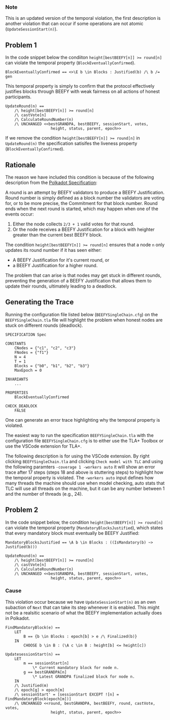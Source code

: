 ### Note
This is an updated version of the temporal violation, the first description is another violation that can occur if some operations are not atomic (``UpdateSessionStart(n)``).

## Problem 1

In the code snippet below the condiiton ``height[bestBEEFY[n]] >= round[n]`` can violate the temporal property (``BlockEventuallyConfirmed``).

``BlockEventuallyConfirmed == <>\E b \in Blocks : Justified(b) /\ b /= gen``

This temporal property is simply to confirm that the protocol effectively justifies blocks through BEEFY with weak fairness on all actions of honest participants.

```tla
UpdateRound(n) ==
    /\ height[bestBEEFY[n]] >= round[n] 
    /\ castVote[n]
    /\ CalculateRoundNumber(n)
    /\ UNCHANGED <<bestGRANDPA, bestBEEFY, sessionStart, votes, 
                    height, status, parent, epoch>>
```
If we remove the condition ``height[bestBEEFY[n]] >= round[n]`` in ``UpdateRound(n)`` the specification satisifes the liveness property (``BlockEventuallyConfirmed``).

## Rationale

The reason we have included this condition is because of the following description from the [Polkadot Specification](https://spec.polkadot.network/sect-finality#id-consensus-mechanism-beefy-1):

A round is an attempt by BEEFY validators to produce a BEEFY Justification.
Round number is simply defined as a block number the validators are voting for, or to be more precise, the Commitment for that block number.
Round ends when the next round is started, which may happen when one of the events occur:
1. Either the node collects ``2/3 + 1`` valid votes for that round.
2. Or the node receives a BEEFY Justification for a block with heighter greater than the current best BEEFY block.

The condition ``height[bestBEEFY[n]] >= round[n]`` ensures that a node ``n`` only updates its round number if it has seen either:
- A BEEFY Justification for it's current round, or
- a BEEFY Justification for a higher round.

The problem that can arise is that nodes may get stuck in different rounds, preventing the generation of a BEEFY Justification that allows them to update their rounds, ultimately leading to a deadlock.

## Generating the Trace

Running the configuration file listed below (``BEEFYSingleChain.cfg``) on the ``BEEFYSingleChain.tla`` file will highlight the problem when honest nodes are stuck on different rounds (deadlock).

```tla
SPECIFICATION Spec

CONSTANTS
    CNodes = {"c1", "c2", "c3"}
    FNodes = {"f1"}
    N = 4
    T = 1
    Blocks = {"b0", "b1", "b2", "b3"}
    MaxEpoch = 0

INVARIANTS
    ...
    
PROPERTIES 
    BlockEventuallyConfirmed

CHECK_DEADLOCK 
    FALSE
```

One can generate an error trace highlighting why the temporal property is violated.

The easiest way to run the specification ``BEEFYSingleChain.tla`` with the configuration file ``BEEFYSingleChain.cfg`` is to either use the TLA+ Toolbox or use the VSCode extension for TLA+.

The following description is for using the VSCode extension.
By right clicking ``BEEFYSingleChain.tla`` and clicking ``Check model with TLC`` and using the following paramters ``-coverage 1 -workers auto`` it will show an error trace after 17 steps (steps 18 and above is stuttering steps) to highlight how the temporal property is violated.
The ``-workers auto`` input defines how many threads the machine should use when model checking, auto stats that TLC will use all threads on the machine, but it can be any number between 1 and the number of threads (e.g., 24).


## Problem 2 

In the code snippet below, the condition ``height[bestBEEFY[n]] >= round[n]`` can violate the temporal property (``MandatoryBlocksJustified``), which states that every mandatory block must eventually be BEEFY Justified:

``MandatoryBlocksJustified == \A b \in Blocks : ((IsMandatory(b) ~> Justified(b)))``

```tla
UpdateRound(n) ==
    /\ height[bestBEEFY[n]] >= round[n] 
    /\ castVote[n]
    /\ CalculateRoundNumber(n)
    /\ UNCHANGED <<bestGRANDPA, bestBEEFY, sessionStart, votes, 
                    height, status, parent, epoch>>
```
### Cause

This violation occur because we have ``UpdateSessionStart(n)`` as an own subaction of ``Next`` that can take its step whenever it is enabled.
This might not be a realsitic scenario of what the BEEFY implementation actually does in Polkadot.

```tla
FindMandatoryBlock(e) ==
    LET 
        B == {b \in Blocks : epoch[b] > e /\ Finalized(b)}
    IN 
        CHOOSE b \in B : (\A c \in B : height[b] <= height[c])

UpdatesessionStart(n) ==
    LET 
        m == sessionStart[n]
            \* Current mandatory block for node n.
        g == bestGRANDPA[n]
            \* Latest GRANDPA finalized block for node n.
    IN
    /\ Justified(m)
    /\ epoch[g] > epoch[m]
    /\ sessionStart' = [sessionStart EXCEPT ![n] = FindMandatoryBlock(epoch[m])]
    /\ UNCHANGED <<round, bestGRANDPA, bestBEEFY, round, castVote, votes, 
                    height, status, parent, epoch>>
```
